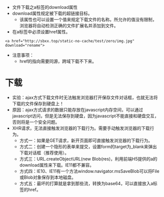 * 文件下载之a标签的download属性
* download属性规定被下载的超链接目标。
    - 该属性也可以设置一个值来规定下载文件的名称。所允许的值没有限制，浏览器将自动检测正确的文件扩展名并添加到文件。
* 在a标签中必须设置href属性。
```
<a href="http://sbxx.top/static-no-cache/test/zero/img.jpg" download="rename">
```
* 注意事项：
    - href的指向需要同源，跨域下载不下来。

# 下载
* 实验：ajax方式下载文件时无法触发浏览器打开保存文件对话框，也就无法将下载的文件保存到硬盘上！
* 原因：ajax方式请求的数据只能存放在javascript内存空间，可以通过javascript访问，但是无法保存到硬盘，因为javascript不能直接和硬盘交互，否则将是一个安全问题。
* XHR请求，无法直接触发浏览器的下载行为。需要手动触发浏览器的下载行为。
    - 方式一：如果是GET请求，新开页面即可直接触发浏览器的下载行为。
    - 方式二：创建一个隐形的表单来提交，设置form的target为_blank来弹出下载对话框（推荐使用）。
    - 方式三：URL.createObjectURL(new Blob(res)，利用前端H5提供的a的download属性来下载。IE11都不兼容。
    - 方式四：IE10、IE11有一个方法window.navigator.msSaveBlob可以将File或Blob对象保存到本地磁盘。
    - 方式五：最坏的打算就是拿到那些流，转换为base64，可以直接放入a标签的href。
